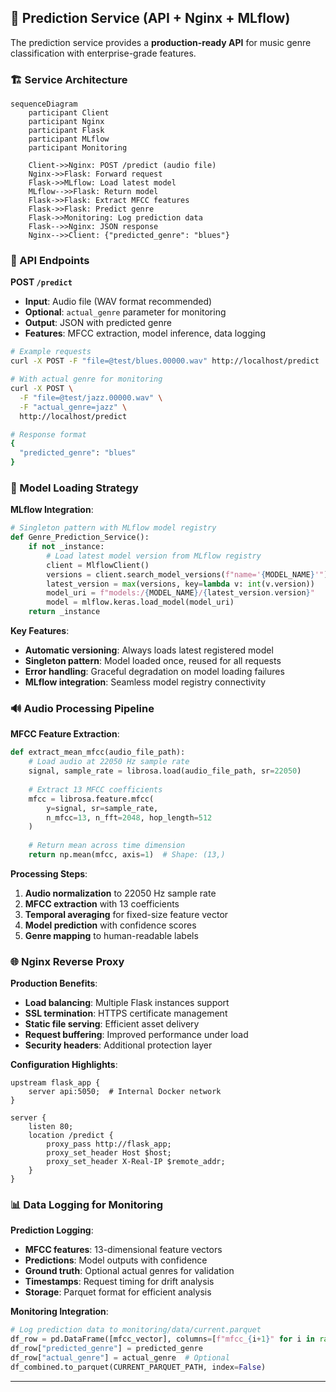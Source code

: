 ## 🔁 **Prediction Service (API + Nginx + MLflow)**

The prediction service provides a **production-ready API** for music genre classification with enterprise-grade features.

### **🏗 Service Architecture**

```mermaid
sequenceDiagram
    participant Client
    participant Nginx
    participant Flask
    participant MLflow
    participant Monitoring
    
    Client->>Nginx: POST /predict (audio file)
    Nginx->>Flask: Forward request
    Flask->>MLflow: Load latest model
    MLflow-->>Flask: Return model
    Flask->>Flask: Extract MFCC features
    Flask->>Flask: Predict genre
    Flask->>Monitoring: Log prediction data
    Flask-->>Nginx: JSON response
    Nginx-->>Client: {"predicted_genre": "blues"}
```

### **🎵 API Endpoints**

**POST `/predict`**
- **Input**: Audio file (WAV format recommended)
- **Optional**: `actual_genre` parameter for monitoring
- **Output**: JSON with predicted genre
- **Features**: MFCC extraction, model inference, data logging

```bash
# Example requests
curl -X POST -F "file=@test/blues.00000.wav" http://localhost/predict

# With actual genre for monitoring
curl -X POST \
  -F "file=@test/jazz.00000.wav" \
  -F "actual_genre=jazz" \
  http://localhost/predict

# Response format
{
  "predicted_genre": "blues"
}
```

### **🧠 Model Loading Strategy**

**MLflow Integration**:
```python
# Singleton pattern with MLflow model registry
def Genre_Prediction_Service():
    if not _instance:
        # Load latest model version from MLflow registry
        client = MlflowClient()
        versions = client.search_model_versions(f"name='{MODEL_NAME}'")
        latest_version = max(versions, key=lambda v: int(v.version))
        model_uri = f"models:/{MODEL_NAME}/{latest_version.version}"
        model = mlflow.keras.load_model(model_uri)
    return _instance
```

**Key Features**:
- **Automatic versioning**: Always loads latest registered model
- **Singleton pattern**: Model loaded once, reused for all requests
- **Error handling**: Graceful degradation on model loading failures
- **MLflow integration**: Seamless model registry connectivity

### **🔊 Audio Processing Pipeline**

**MFCC Feature Extraction**:
```python
def extract_mean_mfcc(audio_file_path):
    # Load audio at 22050 Hz sample rate
    signal, sample_rate = librosa.load(audio_file_path, sr=22050)
    
    # Extract 13 MFCC coefficients
    mfcc = librosa.feature.mfcc(
        y=signal, sr=sample_rate, 
        n_mfcc=13, n_fft=2048, hop_length=512
    )
    
    # Return mean across time dimension
    return np.mean(mfcc, axis=1)  # Shape: (13,)
```

**Processing Steps**:
1. **Audio normalization** to 22050 Hz sample rate
2. **MFCC extraction** with 13 coefficients  
3. **Temporal averaging** for fixed-size feature vector
4. **Model prediction** with confidence scores
5. **Genre mapping** to human-readable labels

### **🌐 Nginx Reverse Proxy**

**Production Benefits**:
- **Load balancing**: Multiple Flask instances support
- **SSL termination**: HTTPS certificate management
- **Static file serving**: Efficient asset delivery
- **Request buffering**: Improved performance under load
- **Security headers**: Additional protection layer

**Configuration Highlights**:
```nginx
upstream flask_app {
    server api:5050;  # Internal Docker network
}

server {
    listen 80;
    location /predict {
        proxy_pass http://flask_app;
        proxy_set_header Host $host;
        proxy_set_header X-Real-IP $remote_addr;
    }
}
```

### **📊 Data Logging for Monitoring**

**Prediction Logging**:
- **MFCC features**: 13-dimensional feature vectors
- **Predictions**: Model outputs with confidence
- **Ground truth**: Optional actual genres for validation
- **Timestamps**: Request timing for drift analysis
- **Storage**: Parquet format for efficient analysis

**Monitoring Integration**:
```python
# Log prediction data to monitoring/data/current.parquet
df_row = pd.DataFrame([mfcc_vector], columns=[f"mfcc_{i+1}" for i in range(13)])
df_row["predicted_genre"] = predicted_genre
df_row["actual_genre"] = actual_genre  # Optional
df_combined.to_parquet(CURRENT_PARQUET_PATH, index=False)
```

---